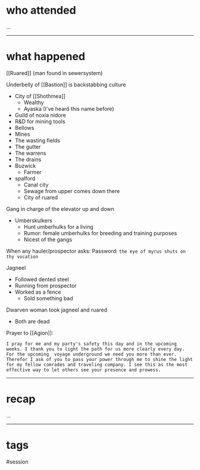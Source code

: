 # who attended

...

---
# what happened

[[Ruared]] (man found in sewersystem)


Underbelly of [[Bastion]] is backstabbing culture
- City of [[Shothmea]]
	- Wealthy
	- Ayaska (I've heard this name before)
- Guild of noxia nidore
- R&D for mining tools
- Bellows
- Mines
- The wasting fields
- The gutter
- The warrens
- The drains
- Buzwick
	- Farmer
- spalford
	- Canal city
	- Sewage from upper comes down there
	- City of ruared

Gang in charge of the elevator up and down
- Umberskulkers
	- Hunt umberhulks for a living
	- Rumor: female umberhulks for breeding and training purposes
	- Nicest of the gangs

When any hauler/prospector asks:
Password: `the eye of myrus shuts on thy vocation`

Jagneel
- Followed dented steel
- Running from prospector
- Worked as a fence
	- Sold something bad

Dwarven woman took jagneel and ruared
- Both are dead

Prayer to [[Agion]]:
``` Prayer
I pray for me and my party's safety this day and in the upcoming weeks. I thank you to light the path for us more clearly every day. For the upcoming  voyage underground we need you more than ever. Therefor I ask of you to pass your power through me to shine the light for my fellow comrades and traveling company. I see this as the most effective way to let others see your presence and prowess.
```

---
# recap

...

---
# tags

#session